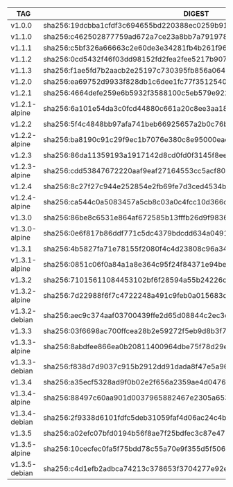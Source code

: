 TAG            |  DIGEST
---------------|-------------------------------------------------------------------------
v1.0.0         |  sha256:19dcbba1cfdf3c694655bd220388ec0259b917b1d8e2cfe5c9c2bcd2e622fac6
v1.1.0         |  sha256:c462502877759ad672a7ce23a8bb7a7919785ffc9c3c3e8080bd63527d3a1ffb
v1.1.1         |  sha256:c5bf326a66663c2e60de3e34281fb4b261f96f9eedc44ebeedc0cf5429c620ce
v1.1.2         |  sha256:0cd5432f46f03dd98152fd2fea2fee5217b9073962ff05e60271dfa2ad56e600
v1.1.3         |  sha256:f1ae5fd7b2aacb2e25197c730395fb856a06453e99c2a2975c21dad2cdcfbe4d
v1.2.0         |  sha256:ea69752d9933f828db1c6dee1fc77f351254019e6f5854cb7c881ec462a81cec
v1.2.1         |  sha256:4664defe259e6b5932f3588100c5eb579e9223ec4bb23ba210c2883798a8a907
v1.2.1-alpine  |  sha256:6a101e54da3c0fcd44880c661a20c8ee3aa184294ade64b1f50cb0a368006869
v1.2.2         |  sha256:5f4c4848bb97afa741beb66925657a2b0c76bdd854e6ad563fe5042d8cc94abb
v1.2.2-alpine  |  sha256:ba8190c91c29f9ec1b7076e380c8e95000eae9f62633eeb2a92babc89c40dd3b
v1.2.3         |  sha256:86da11359193a1917142d8cd0fd0f3145f8ee5c3626bff58a8693b74511a529a
v1.2.3-alpine  |  sha256:cdd53847672220aaf9eaf27164553cc5acf8057761f204a6a1d675aab2160adf
v1.2.4         |  sha256:8c27f27c944e252854e2fb69fe7d3ced4534b9813fe0be3e23044f93acda64c0
v1.2.4-alpine  |  sha256:ca544c0a5083457a5cb8c03a0c4fcc10d366c90bef92784d1fcd77dabced123d
v1.3.0         |  sha256:86be8c6531e864af672585b13fffb26d9f9836e2f995a231443dbd196374e220
v1.3.0-alpine  |  sha256:0e6f817b86ddf771c5dc4379bdcdd634a0491059692292bbbc3887903f1e4a7b
v1.3.1         |  sha256:4b5827fa71e78155f2080f4c4d23808c96a3497a96106dc58fc44291ed6e8e92
v1.3.1-alpine  |  sha256:0851c06f0a84a1a8e364c95f24f84371e94bef20738eb790341f27e79a6927af
v1.3.2         |  sha256:71015611084453102bf6f28594a55b24226ca09dbfc0f7dae802b72286f89ff6
v1.3.2-alpine  |  sha256:7d22988f6f7c4722248a491c9feb0a015683d0289eaab49ce473fc63e726f25e
v1.3.2-debian  |  sha256:aec9c374aaf03700439ffe2d65d08844c2ec3d9ca3e7a92e3a3337bec8e18736
v1.3.3         |  sha256:03f6698ac700ffcea28b2e59272f5eb9d8b3f71d74fbd028bef2e2eaf3fad950
v1.3.3-alpine  |  sha256:8abdfee866ea0b20811400964dbe75f78d29e4a613e0267306661d496c72b89e
v1.3.3-debian  |  sha256:f838d7d9037c915b2912dd91dada8f47e5a96548a27e7bd2341f1dbf71404616
v1.3.4         |  sha256:a35ecf5328ad9f0b02e2f656a2359ae4d04764023b3d2a202bcdf19f0947534d
v1.3.4-alpine  |  sha256:88497c60aa901d0037965882467e2305a65351bd5f97e8cdea5b9b95565a1106
v1.3.4-debian  |  sha256:2f9338d6101fdfc5deb31059faf4d06ac24c4be93cc0f904db90230a4266f57b
v1.3.5         |  sha256:a02efc07bfd0194b56f8ae7f25bdfec3c87e4715601d6e15f6a4c287578853a0
v1.3.5-alpine  |  sha256:10cecfec0fa5f75bdd78c55a70e9f355d5f5068e4dab59ee820aa09530790549
v1.3.5-debian  |  sha256:c4d1efb2adbca74213c378653f3704277e92ec14b732f793540e9812bd65f5cb
